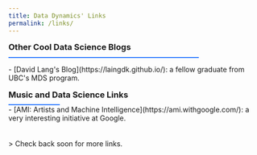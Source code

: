 ```yaml
---
title: Data Dynamics' Links
permalink: /links/
---
```


<h3 style="LINE-HEIGHT:5px;">Other Cool Data Science Blogs</h3>
<hr style="background:#2676FF; border:0; height:2px; width:75%; align:left; line-height:1px" />
- [David Lang's Blog](https://laingdk.github.io/): a fellow graduate from UBC's MDS program.
<br>
<h3 style="LINE-HEIGHT:5px;">Music and Data Science Links</h3>
<div style="border: thin solid #2676FF; width: 100px;"></div>
- [AMI: Artists and Machine Intelligence](https://ami.withgoogle.com/): a very interesting initiative at Google.
<br>
<br>
<br>
> Check back soon for more links.
